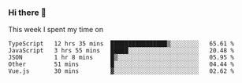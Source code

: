 ### Hi there 👋

<!--
**qiruohan/qiruohan** is a ✨ _special_ ✨ repository because its `README.md` (this file) appears on your GitHub profile.

Here are some ideas to get you started:

- 🔭 I’m currently working on ...
- 🌱 I’m currently learning ...
- 👯 I’m looking to collaborate on ...
- 🤔 I’m looking for help with ...
- 💬 Ask me about ...
- 📫 How to reach me: ...
- 😄 Pronouns: ...
- ⚡ Fun fact: ...
-->

This week I spent my time on 
<!--START_SECTION:waka-->
```text
TypeScript   12 hrs 35 mins  ████████████████▒░░░░░░░░   65.61 % 
JavaScript   3 hrs 55 mins   █████░░░░░░░░░░░░░░░░░░░░   20.48 % 
JSON         1 hr 8 mins     █▒░░░░░░░░░░░░░░░░░░░░░░░   05.95 % 
Other        51 mins         █░░░░░░░░░░░░░░░░░░░░░░░░   04.44 % 
Vue.js       30 mins         ▓░░░░░░░░░░░░░░░░░░░░░░░░   02.62 % 
```
<!--END_SECTION:waka-->
